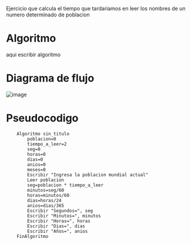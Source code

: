 Ejercicio que calcula el tiempo que tardariamos en leer los nombres de un numero determinado de poblacion
# Algoritmo
aqui escribir algoritmo
# Diagrama de flujo

![image](https://user-images.githubusercontent.com/119749136/208263953-ea0122ad-ad22-4a7b-a201-d881895edd18.png)

# Pseudocodigo

		Algoritmo sin_titulo
			poblacion=0
			tiempo_a_leer=2
			seg=0
			horas=0
			dias=0
			anios=0
			meses=0
			Escribir "Ingresa la poblacion mundial actual"
			Leer poblacion
			seg=poblacion * tiempo_a_leer
			minutos=seg/60
			horas=minutos/60
			dias=horas/24
			anios=dias/365 
			Escribir "Segundos=", seg
			Escribir "Minutos=", minutos
			Escribir "Horas=", horas
			Escribir "Dias=", dias
			Escribir "Años=", anios
		FinAlgoritmo
